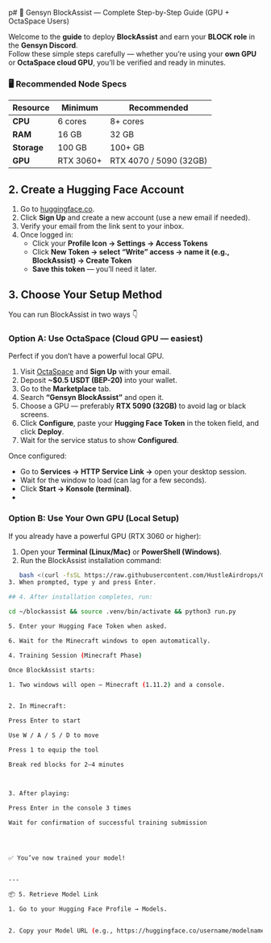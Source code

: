 p# 🧠 Gensyn BlockAssist — Complete Step-by-Step Guide (GPU + OctaSpace Users)

Welcome to the **guide** to deploy **BlockAssist** and earn your **BLOCK role** in the **Gensyn Discord**.  
Follow these simple steps carefully — whether you’re using your **own GPU** or **OctaSpace cloud GPU**, you’ll be verified and ready in minutes.

### 🖥️ Recommended Node Specs

| Resource | Minimum | Recommended |
|-----------|----------|-------------|
| **CPU** | 6 cores | 8+ cores |
| **RAM** | 16 GB | 32 GB |
| **Storage** | 100 GB | 100+ GB |
| **GPU** | RTX 3060+ | RTX 4070 / 5090 (32GB) |


## 2. Create a Hugging Face Account

1. Go to [huggingface.co](https://huggingface.co).  
2. Click **Sign Up** and create a new account (use a new email if needed).  
3. Verify your email from the link sent to your inbox.  
4. Once logged in:  
   - Click your **Profile Icon → Settings → Access Tokens**  
   - Click **New Token → select “Write” access → name it (e.g., BlockAssist) → Create Token**  
   - **Save this token** — you’ll need it later.

## 3. Choose Your Setup Method

You can run BlockAssist in two ways 👇

### Option A: Use OctaSpace (Cloud GPU — easiest)

Perfect if you don’t have a powerful local GPU.

1. Visit [OctaSpace](https://octaspace.com) and **Sign Up** with your email.  
2. Deposit **~$0.5 USDT (BEP-20)** into your wallet.  
3. Go to the **Marketplace** tab.  
4. Search **“Gensyn BlockAssist”** and open it.  
5. Choose a GPU — preferably **RTX 5090 (32GB)** to avoid lag or black screens.  
6. Click **Configure**, paste your **Hugging Face Token** in the token field, and click **Deploy**.  
7. Wait for the service status to show **Configured**.  

Once configured:
- Go to **Services → HTTP Service Link →** open your desktop session.  
- Wait for the window to load (can lag for a few seconds).  
- Click **Start → Konsole (terminal)**.
- 

### Option B: Use Your Own GPU (Local Setup)

If you already have a powerful GPU (RTX 3060 or higher):

1. Open your **Terminal (Linux/Mac)** or **PowerShell (Windows)**.  
2. Run the BlockAssist installation command:

 ```bash
    bash <(curl -fsSL https://raw.githubusercontent.com/HustleAirdrops/Gensyn-Block-Role-Guide/main/block.sh) ```
3. When prompted, type y and press Enter.

## 4. After installation completes, run:

cd ~/blockassist && source .venv/bin/activate && python3 run.py

5. Enter your Hugging Face Token when asked.

6. Wait for the Minecraft windows to open automatically.

4. Training Session (Minecraft Phase)

Once BlockAssist starts:

1. Two windows will open — Minecraft (1.11.2) and a console.


2. In Minecraft:

Press Enter to start

Use W / A / S / D to move

Press 1 to equip the tool

Break red blocks for 2–4 minutes



3. After playing:

Press Enter in the console 3 times

Wait for confirmation of successful training submission




✅ You’ve now trained your model!


---

📦 5. Retrieve Model Link

1. Go to your Hugging Face Profile → Models.


2. Copy your Model URL (e.g., https://huggingface.co/username/modelname).
